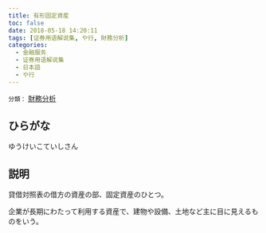 ```yaml
---
title: 有形固定資産
toc: false
date: 2018-05-18 14:20:11
tags: [证券用语解说集, や行, 財務分析]
categories:
  - 金融服务
  - 证券用语解说集
  - 日本語
  - や行
---
```


`分類：` [財務分析](/tags/財務分析/)

## ひらがな

ゆうけいこていしさん

## 説明

貸借対照表の借方の資産の部、固定資産のひとつ。

企業が長期にわたって利用する資産で、建物や設備、土地など主に目に見えるものをいう。
